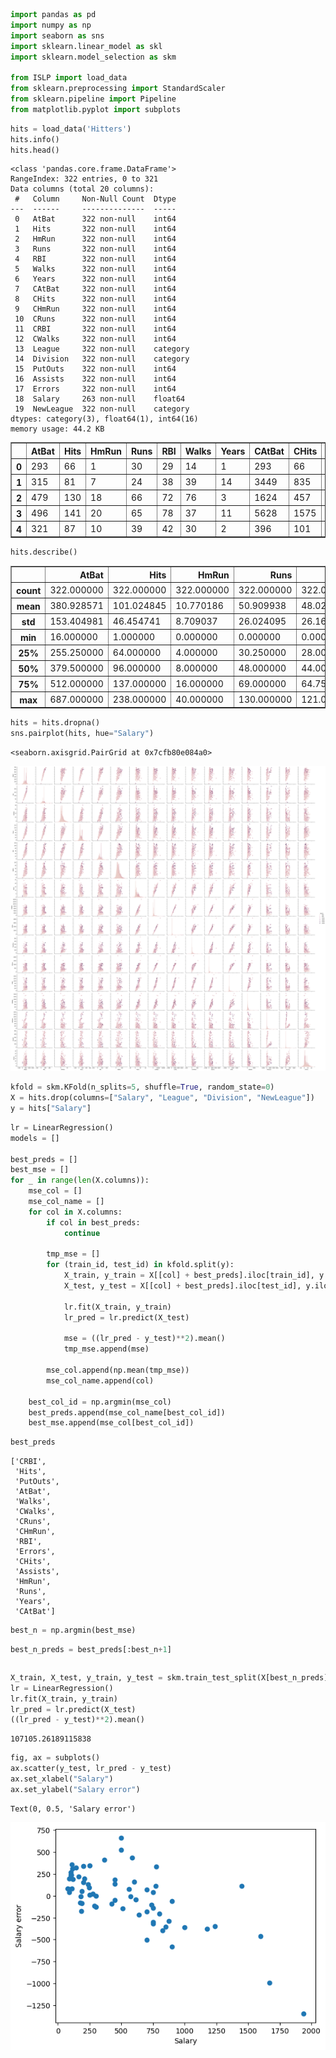 ```python
import pandas as pd
import numpy as np
import seaborn as sns
import sklearn.linear_model as skl
import sklearn.model_selection as skm

from ISLP import load_data
from sklearn.preprocessing import StandardScaler
from sklearn.pipeline import Pipeline
from matplotlib.pyplot import subplots
```

```python
hits = load_data('Hitters')
hits.info()
hits.head()
```

    <class 'pandas.core.frame.DataFrame'>
    RangeIndex: 322 entries, 0 to 321
    Data columns (total 20 columns):
     #   Column     Non-Null Count  Dtype   
    ---  ------     --------------  -----   
     0   AtBat      322 non-null    int64   
     1   Hits       322 non-null    int64   
     2   HmRun      322 non-null    int64   
     3   Runs       322 non-null    int64   
     4   RBI        322 non-null    int64   
     5   Walks      322 non-null    int64   
     6   Years      322 non-null    int64   
     7   CAtBat     322 non-null    int64   
     8   CHits      322 non-null    int64   
     9   CHmRun     322 non-null    int64   
     10  CRuns      322 non-null    int64   
     11  CRBI       322 non-null    int64   
     12  CWalks     322 non-null    int64   
     13  League     322 non-null    category
     14  Division   322 non-null    category
     15  PutOuts    322 non-null    int64   
     16  Assists    322 non-null    int64   
     17  Errors     322 non-null    int64   
     18  Salary     263 non-null    float64 
     19  NewLeague  322 non-null    category
    dtypes: category(3), float64(1), int64(16)
    memory usage: 44.2 KB

<div>
<style scoped>
    .dataframe tbody tr th:only-of-type {
        vertical-align: middle;
    }

    .dataframe tbody tr th {
        vertical-align: top;
    }

    .dataframe thead th {
        text-align: right;
    }
</style>
<table border="1" class="dataframe">
  <thead>
    <tr style="text-align: right;">
      <th></th>
      <th>AtBat</th>
      <th>Hits</th>
      <th>HmRun</th>
      <th>Runs</th>
      <th>RBI</th>
      <th>Walks</th>
      <th>Years</th>
      <th>CAtBat</th>
      <th>CHits</th>
      <th>CHmRun</th>
      <th>CRuns</th>
      <th>CRBI</th>
      <th>CWalks</th>
      <th>League</th>
      <th>Division</th>
      <th>PutOuts</th>
      <th>Assists</th>
      <th>Errors</th>
      <th>Salary</th>
      <th>NewLeague</th>
    </tr>
  </thead>
  <tbody>
    <tr>
      <th>0</th>
      <td>293</td>
      <td>66</td>
      <td>1</td>
      <td>30</td>
      <td>29</td>
      <td>14</td>
      <td>1</td>
      <td>293</td>
      <td>66</td>
      <td>1</td>
      <td>30</td>
      <td>29</td>
      <td>14</td>
      <td>A</td>
      <td>E</td>
      <td>446</td>
      <td>33</td>
      <td>20</td>
      <td>NaN</td>
      <td>A</td>
    </tr>
    <tr>
      <th>1</th>
      <td>315</td>
      <td>81</td>
      <td>7</td>
      <td>24</td>
      <td>38</td>
      <td>39</td>
      <td>14</td>
      <td>3449</td>
      <td>835</td>
      <td>69</td>
      <td>321</td>
      <td>414</td>
      <td>375</td>
      <td>N</td>
      <td>W</td>
      <td>632</td>
      <td>43</td>
      <td>10</td>
      <td>475.0</td>
      <td>N</td>
    </tr>
    <tr>
      <th>2</th>
      <td>479</td>
      <td>130</td>
      <td>18</td>
      <td>66</td>
      <td>72</td>
      <td>76</td>
      <td>3</td>
      <td>1624</td>
      <td>457</td>
      <td>63</td>
      <td>224</td>
      <td>266</td>
      <td>263</td>
      <td>A</td>
      <td>W</td>
      <td>880</td>
      <td>82</td>
      <td>14</td>
      <td>480.0</td>
      <td>A</td>
    </tr>
    <tr>
      <th>3</th>
      <td>496</td>
      <td>141</td>
      <td>20</td>
      <td>65</td>
      <td>78</td>
      <td>37</td>
      <td>11</td>
      <td>5628</td>
      <td>1575</td>
      <td>225</td>
      <td>828</td>
      <td>838</td>
      <td>354</td>
      <td>N</td>
      <td>E</td>
      <td>200</td>
      <td>11</td>
      <td>3</td>
      <td>500.0</td>
      <td>N</td>
    </tr>
    <tr>
      <th>4</th>
      <td>321</td>
      <td>87</td>
      <td>10</td>
      <td>39</td>
      <td>42</td>
      <td>30</td>
      <td>2</td>
      <td>396</td>
      <td>101</td>
      <td>12</td>
      <td>48</td>
      <td>46</td>
      <td>33</td>
      <td>N</td>
      <td>E</td>
      <td>805</td>
      <td>40</td>
      <td>4</td>
      <td>91.5</td>
      <td>N</td>
    </tr>
  </tbody>
</table>
</div>

```python
hits.describe()
```

<div>
<style scoped>
    .dataframe tbody tr th:only-of-type {
        vertical-align: middle;
    }

    .dataframe tbody tr th {
        vertical-align: top;
    }

    .dataframe thead th {
        text-align: right;
    }
</style>
<table border="1" class="dataframe">
  <thead>
    <tr style="text-align: right;">
      <th></th>
      <th>AtBat</th>
      <th>Hits</th>
      <th>HmRun</th>
      <th>Runs</th>
      <th>RBI</th>
      <th>Walks</th>
      <th>Years</th>
      <th>CAtBat</th>
      <th>CHits</th>
      <th>CHmRun</th>
      <th>CRuns</th>
      <th>CRBI</th>
      <th>CWalks</th>
      <th>PutOuts</th>
      <th>Assists</th>
      <th>Errors</th>
      <th>Salary</th>
    </tr>
  </thead>
  <tbody>
    <tr>
      <th>count</th>
      <td>322.000000</td>
      <td>322.000000</td>
      <td>322.000000</td>
      <td>322.000000</td>
      <td>322.000000</td>
      <td>322.000000</td>
      <td>322.000000</td>
      <td>322.00000</td>
      <td>322.000000</td>
      <td>322.000000</td>
      <td>322.000000</td>
      <td>322.000000</td>
      <td>322.000000</td>
      <td>322.000000</td>
      <td>322.000000</td>
      <td>322.000000</td>
      <td>263.000000</td>
    </tr>
    <tr>
      <th>mean</th>
      <td>380.928571</td>
      <td>101.024845</td>
      <td>10.770186</td>
      <td>50.909938</td>
      <td>48.027950</td>
      <td>38.742236</td>
      <td>7.444099</td>
      <td>2648.68323</td>
      <td>717.571429</td>
      <td>69.490683</td>
      <td>358.795031</td>
      <td>330.118012</td>
      <td>260.239130</td>
      <td>288.937888</td>
      <td>106.913043</td>
      <td>8.040373</td>
      <td>535.925882</td>
    </tr>
    <tr>
      <th>std</th>
      <td>153.404981</td>
      <td>46.454741</td>
      <td>8.709037</td>
      <td>26.024095</td>
      <td>26.166895</td>
      <td>21.639327</td>
      <td>4.926087</td>
      <td>2324.20587</td>
      <td>654.472627</td>
      <td>86.266061</td>
      <td>334.105886</td>
      <td>333.219617</td>
      <td>267.058085</td>
      <td>280.704614</td>
      <td>136.854876</td>
      <td>6.368359</td>
      <td>451.118681</td>
    </tr>
    <tr>
      <th>min</th>
      <td>16.000000</td>
      <td>1.000000</td>
      <td>0.000000</td>
      <td>0.000000</td>
      <td>0.000000</td>
      <td>0.000000</td>
      <td>1.000000</td>
      <td>19.00000</td>
      <td>4.000000</td>
      <td>0.000000</td>
      <td>1.000000</td>
      <td>0.000000</td>
      <td>0.000000</td>
      <td>0.000000</td>
      <td>0.000000</td>
      <td>0.000000</td>
      <td>67.500000</td>
    </tr>
    <tr>
      <th>25%</th>
      <td>255.250000</td>
      <td>64.000000</td>
      <td>4.000000</td>
      <td>30.250000</td>
      <td>28.000000</td>
      <td>22.000000</td>
      <td>4.000000</td>
      <td>816.75000</td>
      <td>209.000000</td>
      <td>14.000000</td>
      <td>100.250000</td>
      <td>88.750000</td>
      <td>67.250000</td>
      <td>109.250000</td>
      <td>7.000000</td>
      <td>3.000000</td>
      <td>190.000000</td>
    </tr>
    <tr>
      <th>50%</th>
      <td>379.500000</td>
      <td>96.000000</td>
      <td>8.000000</td>
      <td>48.000000</td>
      <td>44.000000</td>
      <td>35.000000</td>
      <td>6.000000</td>
      <td>1928.00000</td>
      <td>508.000000</td>
      <td>37.500000</td>
      <td>247.000000</td>
      <td>220.500000</td>
      <td>170.500000</td>
      <td>212.000000</td>
      <td>39.500000</td>
      <td>6.000000</td>
      <td>425.000000</td>
    </tr>
    <tr>
      <th>75%</th>
      <td>512.000000</td>
      <td>137.000000</td>
      <td>16.000000</td>
      <td>69.000000</td>
      <td>64.750000</td>
      <td>53.000000</td>
      <td>11.000000</td>
      <td>3924.25000</td>
      <td>1059.250000</td>
      <td>90.000000</td>
      <td>526.250000</td>
      <td>426.250000</td>
      <td>339.250000</td>
      <td>325.000000</td>
      <td>166.000000</td>
      <td>11.000000</td>
      <td>750.000000</td>
    </tr>
    <tr>
      <th>max</th>
      <td>687.000000</td>
      <td>238.000000</td>
      <td>40.000000</td>
      <td>130.000000</td>
      <td>121.000000</td>
      <td>105.000000</td>
      <td>24.000000</td>
      <td>14053.00000</td>
      <td>4256.000000</td>
      <td>548.000000</td>
      <td>2165.000000</td>
      <td>1659.000000</td>
      <td>1566.000000</td>
      <td>1378.000000</td>
      <td>492.000000</td>
      <td>32.000000</td>
      <td>2460.000000</td>
    </tr>
  </tbody>
</table>
</div>

```python
hits = hits.dropna()
sns.pairplot(hits, hue="Salary")
```

    <seaborn.axisgrid.PairGrid at 0x7cfb80e084a0>
    
![png](z_ISLP%20demo6_files/z_ISLP%20demo6_3_1.png)

```python
kfold = skm.KFold(n_splits=5, shuffle=True, random_state=0)
X = hits.drop(columns=["Salary", "League", "Division", "NewLeague"])
y = hits["Salary"]
```

```python
lr = LinearRegression()
models = []

best_preds = []
best_mse = []
for _ in range(len(X.columns)):
    mse_col = []
    mse_col_name = []
    for col in X.columns:
        if col in best_preds:
            continue
            
        tmp_mse = []
        for (train_id, test_id) in kfold.split(y):
            X_train, y_train = X[[col] + best_preds].iloc[train_id], y.iloc[train_id]
            X_test, y_test = X[[col] + best_preds].iloc[test_id], y.iloc[test_id]
            
            lr.fit(X_train, y_train)
            lr_pred = lr.predict(X_test)
            
            mse = ((lr_pred - y_test)**2).mean()
            tmp_mse.append(mse)
            
        mse_col.append(np.mean(tmp_mse))
        mse_col_name.append(col)
        
    best_col_id = np.argmin(mse_col)
    best_preds.append(mse_col_name[best_col_id]) 
    best_mse.append(mse_col[best_col_id])
```

```python
best_preds
```

    ['CRBI',
     'Hits',
     'PutOuts',
     'AtBat',
     'Walks',
     'CWalks',
     'CRuns',
     'CHmRun',
     'RBI',
     'Errors',
     'CHits',
     'Assists',
     'HmRun',
     'Runs',
     'Years',
     'CAtBat']

```python
best_n = np.argmin(best_mse)
```

```python
best_n_preds = best_preds[:best_n+1]
```

```python

```

```python
X_train, X_test, y_train, y_test = skm.train_test_split(X[best_n_preds], y)
lr = LinearRegression()
lr.fit(X_train, y_train)
lr_pred = lr.predict(X_test)
((lr_pred - y_test)**2).mean()
```

    107105.26189115838

```python
fig, ax = subplots()
ax.scatter(y_test, lr_pred - y_test)
ax.set_xlabel("Salary")
ax.set_ylabel("Salary error")
```

    Text(0, 0.5, 'Salary error')
    
![png](z_ISLP%20demo6_files/z_ISLP%20demo6_11_1.png)

```python

```

```python

```
